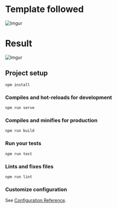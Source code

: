 # Template followed
![Imgur](https://i.imgur.com/b96aRHI.png?1)

# Result
![Imgur](https://i.imgur.com/gkypcSx.png?1)

## Project setup
```
npm install
```

### Compiles and hot-reloads for development
```
npm run serve
```

### Compiles and minifies for production
```
npm run build
```

### Run your tests
```
npm run test
```

### Lints and fixes files
```
npm run lint
```

### Customize configuration
See [Configuration Reference](https://cli.vuejs.org/config/).
